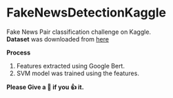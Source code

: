 # FakeNewsDetectionKaggle

Fake News Pair classification challenge on Kaggle.<br>
__Dataset__ was downloaded from [here](https://www.kaggle.com/c/fake-news-pair-classification-challenge/data)

__Process__
1. Features extracted using Google Bert.
2. SVM model was trained using the features.

__Please Give a :star2: if you :+1: it.__
